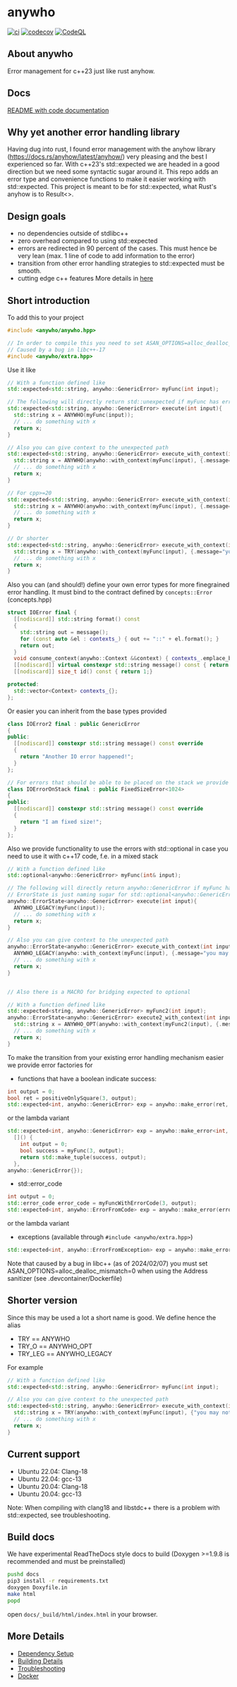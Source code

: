 # anywho

[![ci](https://github.com/johannes-graeter/anywho/actions/workflows/ci.yml/badge.svg)](https://github.com/johannes-graeter/anywho/actions/workflows/ci.yml)
[![codecov](https://codecov.io/gh/johannes-graeter/anywho/branch/main/graph/badge.svg)](https://codecov.io/gh/johannes-graeter/anywho)
[![CodeQL](https://github.com/johannes-graeter/anywho/actions/workflows/codeql-analysis.yml/badge.svg)](https://github.com/johannes-graeter/anywho/actions/workflows/codeql-analysis.yml)

## About anywho
Error management for c++23 just like rust anyhow.

## Docs
[README with code documentation](https://johannes-graeter.github.io/anywho/index.html)

## Why yet another error handling library
Having dug into rust, I found error management with the anyhow library (https://docs.rs/anyhow/latest/anyhow/) very pleasing and the best I experienced so far.
With c++23's std::expected we are headed in a good direction but we need some syntactic sugar around it.
This repo adds an error type and convenience functions to make it easier working with std::expected.
This project is meant to be for std::expected, what Rust's anyhow is to Result<>.

## Design goals
* no dependencies outside of stdlibc++
* zero overhead compared to using std::expected
* errors are redirected in 90 percent of the cases. This must hence be very lean (max. 1 line of code to add information to the error)
* transition from other error handling strategies to std::expected must be smooth.
* cutting edge c++ features
More details in [here](design.md)

## Short introduction
To add this to your project
```cpp
#include <anywho/anywho.hpp>

// In order to compile this you need to set ASAN_OPTIONS=alloc_dealloc_mismatch=0
// Caused by a bug in libc++-17
#include <anywho/extra.hpp>
```

Use it like

```cpp
// With a function defined like
std::expected<std::string, anywho::GenericError> myFunc(int input);

// The following will directly return std::unexpected if myFunc has error.
std::expected<std::string, anywho::GenericError> execute(int input){
  std::string x = ANYWHO(myFunc(input)); 	
  // ... do something with x 
  return x; 
}

// Also you can give context to the unexpected path
std::expected<std::string, anywho::GenericError> execute_with_context(int input){
  std::string x = ANYWHO(anywho::with_context(myFunc(input), {.message="you may not pass!", .file=__FILE__, .line=__LINE__})); 
  // ... do something with x 
  return x; 
}

// For cpp>=20 
std::expected<std::string, anywho::GenericError> execute_with_context(int input){
  std::string x = ANYWHO(anywho::with_context(myFunc(input), {.message="you may not pass!"})); 
  // ... do something with x 
  return x; 
}

// Or shorter
std::expected<std::string, anywho::GenericError> execute_with_context(int input){
  std::string x = TRY(anywho::with_context(myFunc(input), {.message="you may not pass!"})); 
  // ... do something with x 
  return x; 
}
```

Also you can (and should!) define your own error types for more finegrained error handling. It must bind to the contract defined by `concepts::Error` (concepts.hpp)
```cpp
struct IOError final {
  [[nodiscard]] std::string format() const
  {
    std::string out = message();
    for (const auto &el : contexts_) { out += "::" + el.format(); }  
    return out;
  }  
  void consume_context(anywho::Context &&context) { contexts_.emplace_back(std::move(context)); }
  [[nodiscard]] virtual constexpr std::string message() const { return "IOError"; }
  [[nodiscard]] size_t id() const { return 1;}

protected:
  std::vector<Context> contexts_{};
};
```
Or easier you can inherit from the base types provided
```cpp
class IOError2 final : public GenericError
{
public:
  [[nodiscard]] constexpr std::string message() const override
  {
    return "Another IO error happened!";
  }
};
```

```cpp
// For errors that should be able to be placed on the stack we provide FixedSizeError
class IOErrorOnStack final : public FixedSizeError<1024>
{
public:
  [[nodiscard]] constexpr std::string message() const override
  {
    return "I am fixed size!";
  }
};
```

Also we provide functionality to use the errors with std::optional in case you need to use it with c++17 code, f.e. in a mixed stack
```cpp
// With a function defined like
std::optional<anywho::GenericError> myFunc(int& input);

// The following will directly return anywho::GenericError if myFunc has error.
// ErrorState is just naming sugar for std::optional<anywho::GenericError> to express intent better.
anywho::ErrorState<anywho::GenericError> execute(int input){
  ANYWHO_LEGACY(myFunc(input)); 	
  // ... do something with x 
  return x; 
}

// Also you can give context to the unexpected path
anywho::ErrorState<anywho::GenericError> execute_with_context(int input){
  ANYWHO_LEGACY(anywho::with_context(myFunc(input), {.message="you may not pass!", .file=__FILE__, .line=__LINE__})); 
  // ... do something with x 
  return x; 
}


// Also there is a MACRO for bridging expected to optional

// With a function defined like
std::expected<string, anywho::GenericError> myFunc2(int input);
anywho::ErrorState<anywho::GenericError> execute2_with_context(int input){
  std::string x = ANYWHO_OPT(anywho::with_context(myFunc2(input), {.message="you may not pass!", .file=__FILE__, .line=__LINE__})); 
  // ... do something with x 
  return x; 
}
```

To make the transition from your existing error handling mechanism easier we provide error factories for
* functions that have a boolean indicate success:
```cpp
int output = 0;
bool ret = positiveOnlySquare(3, output);
std::expected<int, anywho::GenericError> exp = anywho::make_error(ret, output, anywho::GenericError{});
```
or the lambda variant
```cpp
std::expected<int, anywho::GenericError> exp = anywho::make_error<int, anywho::GenericError>(
  []() {
    int output = 0;
    bool success = myFunc(3, output);
    return std::make_tuple(success, output);
  },
anywho::GenericError{});
```
* std::error_code
```cpp
int output = 0;
std::error_code error_code = myFuncWithErrorCode(3, output);
std::expected<int, anywho::ErrorFromCode> exp = anywho::make_error(error_code, output);
```
or the lambda variant
* exceptions (available through `#include <anywho/extra.hpp>`)
```cpp
std::expected<int, anywho::ErrorFromException> exp = anywho::make_error_from_throwable<int, std::runtime_error>([var]() { return myOtherFunc(var); });
```
Note that caused by a bug in libc++ (as of 2024/02/07) you must set ASAN_OPTIONS=alloc_dealloc_mismatch=0 when using the Address sanitizer (see .devcontainer/Dockerfile)

## Shorter version
Since this may be used a lot a short name is good. We define hence the alias 
* TRY == ANYWHO
* TRY_O == ANYWHO_OPT
* TRY_LEG == ANYWHO_LEGACY

For example
```cpp
// With a function defined like
std::expected<std::string, anywho::GenericError> myFunc(int input);

// Also you can give context to the unexpected path
std::expected<std::string, anywho::GenericError> execute_with_context(int input){
  std::string x = TRY(anywho::with_context(myFunc(input), {"you may not pass!"})); 
  // ... do something with x 
  return x; 
}
```

## Current support
* Ubuntu 22.04: Clang-18
* Ubuntu 22.04: gcc-13
* Ubuntu 20.04: Clang-18
* Ubuntu 20.04: gcc-13

Note: When compiling with clang18 and libstdc++ there is a problem with std::expected, see troubleshooting.

## Build docs
We have experimental ReadTheDocs style docs to build (Doxygen >=1.9.8 is recommended and must be preinstalled)
```bash
pushd docs
pip3 install -r requirements.txt
doxygen Doxyfile.in
make html
popd
```
open `docs/_build/html/index.html` in your browser.

## More Details

 * [Dependency Setup](README_dependencies.md)
 * [Building Details](README_building.md)
 * [Troubleshooting](README_troubleshooting.md)
 * [Docker](README_docker.md)
